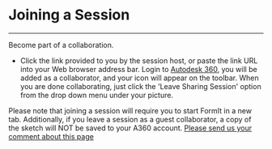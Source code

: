 # Joining a Session

----

Become part of a collaboration.
 

* Click the link provided to you by the session host, or paste the link URL into your Web browser address bar. Login to [Autodesk 360](https://360.autodesk.com), you will be added as a collaborator, and your icon will appear on the toolbar. When you are done collaborating, just click the 'Leave Sharing Session' option from the drop down menu under your picture.

Please note that joining a session will require you to start FormIt in a new tab. Additionally, if you leave a session as a guest collaborator, a copy of the sketch will NOT be saved to your A360 account.
[Please send us your comment about this page](#)